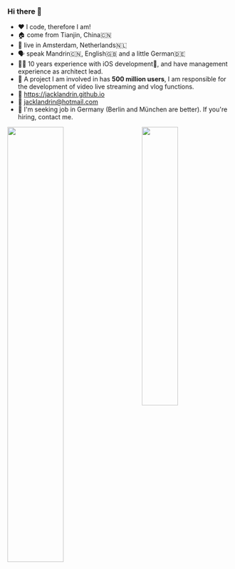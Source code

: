 ### Hi there 👋


* ❤️ I code, therefore I am!
* 🏠 come from Tianjin, China🇨🇳
* 📍 live in Amsterdam, Netherlands🇳🇱
* 🗣 speak Mandrin🇨🇳, English🇬🇧 and a little German🇩🇪
* 👨‍💻 10 years experience with iOS development📱, and have management experience as architect lead.
* 👥 A project I am involved in has **500 million users**, I am responsible for the development of video live streaming and vlog functions.
* 📝 https://jacklandrin.github.io
* 📧 jacklandrin@hotmail.com
* 🏢 I'm seeking job in Germany (Berlin and München are better). If you're hiring, contact me.

<img align="left" src='https://github-readme-stats.vercel.app/api?username=jacklandrin&show_icons=true&icon_color=FFAC46&title_color=FFAC46&text_color=718096&bg_color=ffffff&hide_title=false' width="50%"/>

<img align="right" src="https://github-readme-stats.vercel.app/api/top-langs/?username=jacklandrin&hide=CSS,shell" width="40%"/>
